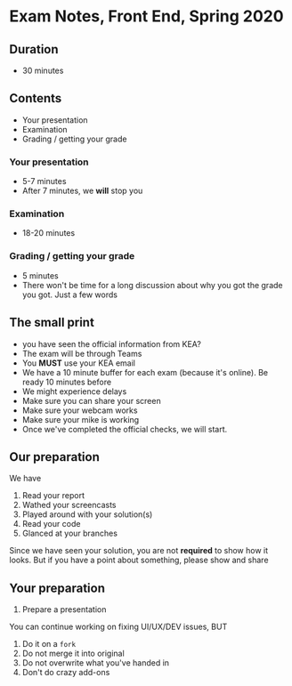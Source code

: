 # Exam Notes, Front End, Spring 2020

## Duration

- 30 minutes

## Contents

- Your presentation
- Examination
- Grading / getting your grade

### Your presentation

- 5-7 minutes
- After 7 minutes, we **will** stop you

### Examination

- 18-20 minutes

### Grading / getting your grade

- 5 minutes
- There won't be time for a long discussion about why you got the grade you got. Just a few words

## The small print

- you have seen the official information from KEA?
- The exam will be through Teams
- You **MUST** use your KEA email
- We have a 10 minute buffer for each exam (because it's online). Be ready 10 minutes before
- We might experience delays
- Make sure you can share your screen
- Make sure your webcam works
- Make sure your mike is working
- Once we've completed the official checks, we will start.

## Our preparation

We have

1.  Read your report
2.  Wathed your screencasts
3.  Played around with your solution(s)
4.  Read your code
5.  Glanced at your branches

Since we have seen your solution, you are not **required** to show how it looks. But if you have a point about something, please show and share

## Your preparation

1. Prepare a presentation

You can continue working on fixing UI/UX/DEV issues, BUT

1.  Do it on a `fork`
2.  Do not merge it into original
3.  Do not overwrite what you've handed in
4.  Don't do crazy add-ons
